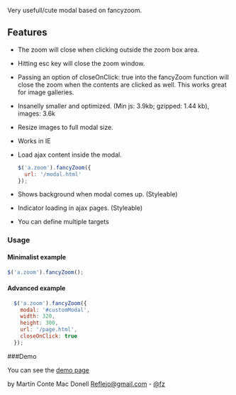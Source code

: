 Very usefull/cute modal based on fancyzoom.

## Features

 * The zoom will close when clicking outside the zoom box area.
 * Hitting esc key will close the zoom window.
 * Passing an option of closeOnClick: true into the fancyZoom function will close the zoom when the contents are clicked as well. This works great for image galleries.
 * Insanelly smaller and optimized. (Min js: 3.9kb; gzipped: 1.44 kb), images: 3.6k
 * Resize images to full modal size.
 * Works in IE
 * Load ajax content inside the modal.
	```javascript
	$('a.zoom').fancyZoom({
	  url: '/modal.html'
	});
	```

 * Shows background when modal comes up. (Styleable)
 * Indicator loading in ajax pages. (Styleable)
 * You can define multiple targets

### Usage
#### Minimalist example

```javascript
$('a.zoom').fancyZoom();
```

#### Advanced example
```javascript
  $('a.zoom').fancyZoom({
    modal: '#customModal',
    width: 320,
    height: 300,
    url: '/page.html',
    closeOnClick: true   
  });
```

###Demo

You can see the [demo page](http://reflejo.github.com/fancyzoomng/)

by Martín Conte Mac Donell <Reflejo@gmail.com> - [@fz](https://twitter.com/fz)
